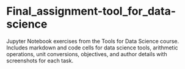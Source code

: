 # Final_assignment-tool_for_data-science
Jupyter Notebook exercises from the Tools for Data Science course. Includes markdown and code cells for data science tools, arithmetic operations, unit conversions, objectives, and author details with screenshots for each task.
